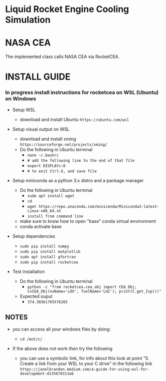 # **Liquid Rocket Engine Cooling Simulation**

# NASA CEA
The implemented class calls NASA CEA via RocketCEA.

# INSTALL GUIDE
### In progress install instructions for rocketcea on WSL (Ubuntu) on Windows

- Setup WSL
  - download and install Ubuntu `https://ubuntu.com/wsl`

- Setup visual output on WSL
  - download and install xming `https://sourceforge.net/projects/xming/`
  - Do the following in Ubuntu terminal
    - `nano ~/.bashrc`
    - `# add the following line to the end of that file`
    - `export DISPLAY=:0`
    - `# to exit Ctrl-X, and save file`

- Setup miniconda as a python 3.x distro and a package manager
  - Do the following in Ubuntu terminal
    - `sudo apt install wget`
    - `cd`
    - `wget https://repo.anaconda.com/miniconda/Miniconda3-latest-Linux-x86_64.sh`
    - `install from command line`
  - make sure to know how to open "base" conda virtual environment
  - conda activate base

- Setup dependencies
  - `sudo pip install numpy`
  - `sudo pip install matplotlib`
  - `sudo apt install gfortran`
  - `sudo pip install rocketcea`

- Test installation
  - Do the following in Ubuntu terminal
    - `python -c "from rocketcea.cea_obj import CEA_Obj; C=CEA_Obj(oxName='LOX', fuelName='LH2'); print(C.get_Isp())"`
  - Expected ouput
    - `374.30361765576265`

## NOTES
- you can access all your windows files by doing:
  - `cd /mnt/c/`

- If the above does not work then try the following
  - you can use a symbolic link, for info about this look at point "5. Create a link from your WSL to your C drive" in the following link
`https://janelbrandon.medium.com/a-guide-for-using-wsl-for-development-d135670313a6`
